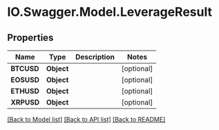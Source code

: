# IO.Swagger.Model.LeverageResult
## Properties

Name | Type | Description | Notes
------------ | ------------- | ------------- | -------------
**BTCUSD** | **Object** |  | [optional] 
**EOSUSD** | **Object** |  | [optional] 
**ETHUSD** | **Object** |  | [optional] 
**XRPUSD** | **Object** |  | [optional] 

[[Back to Model list]](../README.md#documentation-for-models) [[Back to API list]](../README.md#documentation-for-api-endpoints) [[Back to README]](../README.md)

